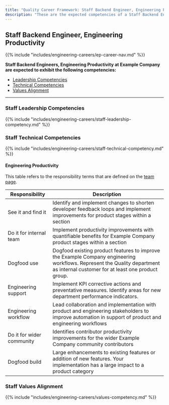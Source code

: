 ```yaml
---
title: "Quality Career Framework: Staff Backend Engineer, Engineering Productivity"
description: "These are the expected competencies of a Staff Backend Engineer, Engineering Productivity at Example Company."
---
```


## Staff Backend Engineer, Engineering Productivity

{{% include "includes/engineering-careers/ep-career-nav.md" %}}

**Staff Backend Engineers, Engineering Productivity at Example Company are expected to exhibit the following competencies:**

<!-- markdownlint-disable MD051 -->
- [Leadership Competencies](#leadership-competencies)
- [Technical Competencies](#technical-competencies)
- [Values Alignment](#values-alignment)
<!-- markdownlint-enable MD051 -->

---

### Staff Leadership Competencies

{{% include "includes/engineering-careers/staff-leadership-competency.md" %}}

### Staff Technical Competencies

{{% include "includes/engineering-careers/staff-technical-competency.md" %}}

#### Engineering Productivity

This table refers to the responsibility terms that are defined on the [team page](/handbook/engineering/infrastructure/engineering-productivity/index.html#areas-of-responsibility).

| Responsibility | Description |
| --- | --- |
| See it and find it | Identify and implement changes to shorten developer feedback loops and implement improvements for product stages within a section |
| Do it for internal team | Implement productivity improvements with quantifiable benefits for Example Company product stages within a section |
| Dogfood use | Dogfood existing product features to improve the Example Company engineering workflows. Represent the Quality department as internal customer for at least one product group. |
| Engineering support | Implement KPI corrective actions and preventative measures. Identify areas for new department performance indicators. |
| Engineering workflow | Lead collaboration and implementation with product and engineering stakeholders to improve automation in support of product and engineering workflows |
| Do it for wider community | Identifies contributor productivity improvements for the wider Example Company community contributors |
| Dogfood build | Large enhancements to existing features or addition of new features. Your implementation has a large impact to a product category |

### Staff Values Alignment

{{% include "includes/engineering-careers/values-competency.md" %}}
